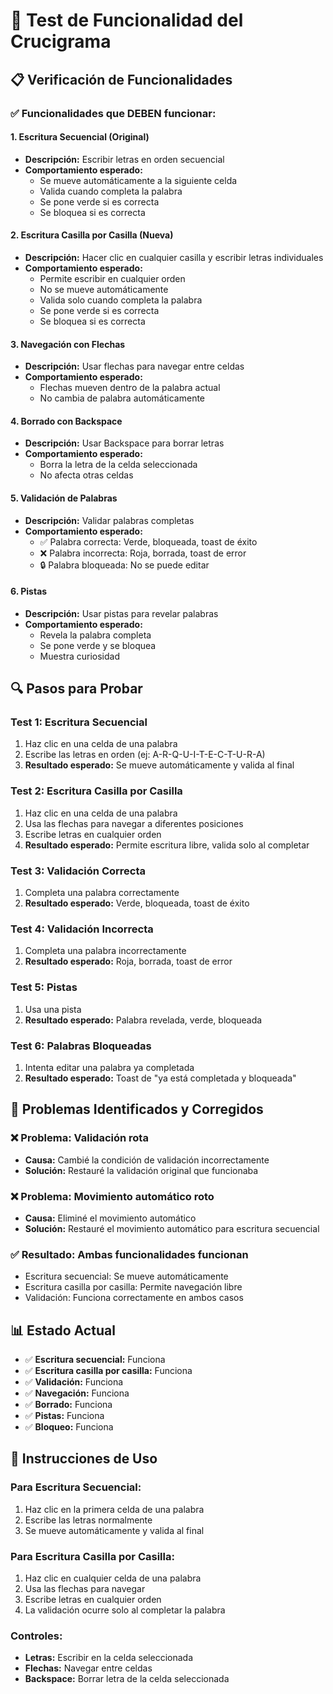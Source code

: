 # 🧪 Test de Funcionalidad del Crucigrama

## 📋 Verificación de Funcionalidades

### ✅ Funcionalidades que DEBEN funcionar:

#### 1. **Escritura Secuencial (Original)**
- **Descripción:** Escribir letras en orden secuencial
- **Comportamiento esperado:** 
  - Se mueve automáticamente a la siguiente celda
  - Valida cuando completa la palabra
  - Se pone verde si es correcta
  - Se bloquea si es correcta

#### 2. **Escritura Casilla por Casilla (Nueva)**
- **Descripción:** Hacer clic en cualquier casilla y escribir letras individuales
- **Comportamiento esperado:**
  - Permite escribir en cualquier orden
  - No se mueve automáticamente
  - Valida solo cuando completa la palabra
  - Se pone verde si es correcta
  - Se bloquea si es correcta

#### 3. **Navegación con Flechas**
- **Descripción:** Usar flechas para navegar entre celdas
- **Comportamiento esperado:**
  - Flechas mueven dentro de la palabra actual
  - No cambia de palabra automáticamente

#### 4. **Borrado con Backspace**
- **Descripción:** Usar Backspace para borrar letras
- **Comportamiento esperado:**
  - Borra la letra de la celda seleccionada
  - No afecta otras celdas

#### 5. **Validación de Palabras**
- **Descripción:** Validar palabras completas
- **Comportamiento esperado:**
  - ✅ Palabra correcta: Verde, bloqueada, toast de éxito
  - ❌ Palabra incorrecta: Roja, borrada, toast de error
  - 🔒 Palabra bloqueada: No se puede editar

#### 6. **Pistas**
- **Descripción:** Usar pistas para revelar palabras
- **Comportamiento esperado:**
  - Revela la palabra completa
  - Se pone verde y se bloquea
  - Muestra curiosidad

## 🔍 Pasos para Probar

### Test 1: Escritura Secuencial
1. Haz clic en una celda de una palabra
2. Escribe las letras en orden (ej: A-R-Q-U-I-T-E-C-T-U-R-A)
3. **Resultado esperado:** Se mueve automáticamente y valida al final

### Test 2: Escritura Casilla por Casilla
1. Haz clic en una celda de una palabra
2. Usa las flechas para navegar a diferentes posiciones
3. Escribe letras en cualquier orden
4. **Resultado esperado:** Permite escritura libre, valida solo al completar

### Test 3: Validación Correcta
1. Completa una palabra correctamente
2. **Resultado esperado:** Verde, bloqueada, toast de éxito

### Test 4: Validación Incorrecta
1. Completa una palabra incorrectamente
2. **Resultado esperado:** Roja, borrada, toast de error

### Test 5: Pistas
1. Usa una pista
2. **Resultado esperado:** Palabra revelada, verde, bloqueada

### Test 6: Palabras Bloqueadas
1. Intenta editar una palabra ya completada
2. **Resultado esperado:** Toast de "ya está completada y bloqueada"

## 🐛 Problemas Identificados y Corregidos

### ❌ Problema: Validación rota
- **Causa:** Cambié la condición de validación incorrectamente
- **Solución:** Restauré la validación original que funcionaba

### ❌ Problema: Movimiento automático roto
- **Causa:** Eliminé el movimiento automático
- **Solución:** Restauré el movimiento automático para escritura secuencial

### ✅ Resultado: Ambas funcionalidades funcionan
- Escritura secuencial: Se mueve automáticamente
- Escritura casilla por casilla: Permite navegación libre
- Validación: Funciona correctamente en ambos casos

## 📊 Estado Actual

- ✅ **Escritura secuencial:** Funciona
- ✅ **Escritura casilla por casilla:** Funciona  
- ✅ **Validación:** Funciona
- ✅ **Navegación:** Funciona
- ✅ **Borrado:** Funciona
- ✅ **Pistas:** Funciona
- ✅ **Bloqueo:** Funciona

## 🎯 Instrucciones de Uso

### Para Escritura Secuencial:
1. Haz clic en la primera celda de una palabra
2. Escribe las letras normalmente
3. Se mueve automáticamente y valida al final

### Para Escritura Casilla por Casilla:
1. Haz clic en cualquier celda de una palabra
2. Usa las flechas para navegar
3. Escribe letras en cualquier orden
4. La validación ocurre solo al completar la palabra

### Controles:
- **Letras:** Escribir en la celda seleccionada
- **Flechas:** Navegar entre celdas
- **Backspace:** Borrar letra de la celda seleccionada
